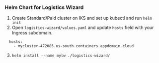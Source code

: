 ### Helm Chart for Logistics Wizard

1. Create Standard/Paid cluster on IKS and set up kubectl and run `helm init`
2. Open `logistics-wizard/values.yaml` and update `hosts` field with your Ingress subdomain.
```
  hosts:
    - mycluster-472085.us-south.containers.appdomain.cloud
```
3. `helm install --name mylw ./logistics-wizard/`